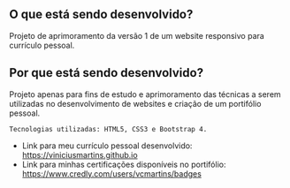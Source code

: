## O que está sendo desenvolvido?

Projeto de aprimoramento da versão 1 de um website responsivo para currículo pessoal.

## Por que está sendo desenvolvido?

 Projeto apenas para fins de estudo e aprimoramento das técnicas a serem utilizadas no desenvolvimento de websites e criação de um portifólio pessoal.

    Tecnologias utilizadas: HTML5, CSS3 e Bootstrap 4. 

 * Link para meu currículo pessoal desenvolvido: https://viniciusmartins.github.io
 * Link para minhas certificações disponíveis no portifólio: https://www.credly.com/users/vcmartins/badges